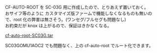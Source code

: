 CF-AUTO-ROOT を SC-03G 用に作成したので、とりあえず置いておく。  
おサイフ等のように カスタマイズ版ファームで機能しなくなるものも無いので、root 化の弊害は無さそう。(ワンセグ/フルセグも問題なし)  
お約束だが knox は上がるので、保証はきかなくなる。  

[cf-auto-root-SC03G.tar](/image/SC03G/cf-auto-root-SC03G.tar)

SC03GOMU1AOC2 でも問題なく、上の cf-auto-root でルート化できます。
